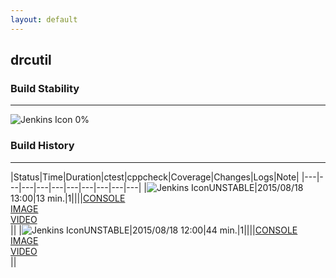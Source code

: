 ```yaml
---
layout: default
---
```

## drcutil
### Build Stability
___
![Jenkins Icon](http://jenkinshrg.github.io/images/48x48/health-00to19.png)
0%
  
### Build History
___
|Status|Time|Duration|<span class='badge'>ctest</span>|<span class='badge'>cppcheck</span>|Coverage|Changes|Logs|Note|
|---|---|---|---|---|---|---|---|---|---|
|![Jenkins Icon](http://jenkinshrg.github.io/images/24x24/yellow.png)UNSTABLE|2015/08/18 13:00|13 min.|1||||[CONSOLE](https://drive.google.com/file/d/0B54sHwaxmuM4RU01RWdCSEdqVlk/view?usp=drivesdk)<br>[IMAGE](https://drive.google.com/file/d/0B54sHwaxmuM4dFFlTTJCSTRlcFE/view?usp=drivesdk)<br>[VIDEO](https://drive.google.com/file/d/0B54sHwaxmuM4b1pycVByMjdYaU0/view?usp=drivesdk)<br>||
|![Jenkins Icon](http://jenkinshrg.github.io/images/24x24/yellow.png)UNSTABLE|2015/08/18 12:00|44 min.|1||||[CONSOLE](https://drive.google.com/file/d/0B54sHwaxmuM4emllOF91ZF9BbGc/view?usp=drivesdk)<br>[IMAGE](https://drive.google.com/file/d/0B54sHwaxmuM4V2dBNmZicnY5VjA/view?usp=drivesdk)<br>[VIDEO](https://drive.google.com/file/d/0B54sHwaxmuM4eUJqUGJRQnE3a0k/view?usp=drivesdk)<br>||
